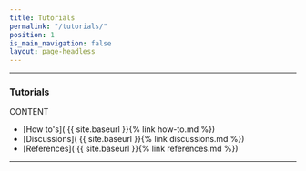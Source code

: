 ```yaml
---
title: Tutorials
permalink: "/tutorials/"
position: 1
is_main_navigation: false
layout: page-headless
---
```


***
### Tutorials

CONTENT

+ [How to's]( {{ site.baseurl }}{% link how-to.md %})  
+ [Discussions]( {{ site.baseurl }}{% link discussions.md %})  
+ [References]( {{ site.baseurl }}{% link references.md %})  

***
